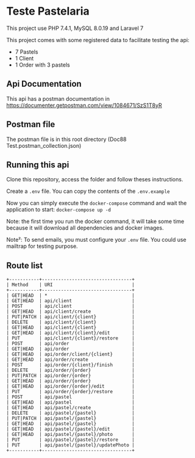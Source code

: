 # Teste Pastelaria
This project use PHP 7.4.1, MySQL 8.0.19 and Laravel 7

This project comes with some registered data to facilitate testing the api:
 - 7 Pastels
 - 1 Client
 - 1 Order with 3 pastels

## Api Documentation
This api has a postman documentation in https://documenter.getpostman.com/view/1084671/SzS1T8yR

## Postman file
The postman file is in this root directory (Doc88 Test.postman_collection.json)

## Running this api
Clone this repository, access the folder and follow theses instructions.

Create a `.env` file. You can copy the contents of the `.env.example`

Now you can simply execute the `docker-compose` command and wait the application to start:
`docker-compose up -d`


Note: the first time you run the docker command, it will take some time because it will download all dependencies and docker images.

Note²: To send emails, you must configure your `.env` file. You could use mailtrap for testing purpose.

## Route list
```
+-----------+---------------------------------+
| Method    | URI                             |
+-----------+---------------------------------+
| GET|HEAD  | *                               |
| GET|HEAD  | api/client                      |
| POST      | api/client                      |
| GET|HEAD  | api/client/create               |
| PUT|PATCH | api/client/{client}             |
| DELETE    | api/client/{client}             |
| GET|HEAD  | api/client/{client}             |
| GET|HEAD  | api/client/{client}/edit        |
| PUT       | api/client/{client}/restore     |
| POST      | api/order                       |
| GET|HEAD  | api/order                       |
| GET|HEAD  | api/order/client/{client}       |
| GET|HEAD  | api/order/create                |
| POST      | api/order/{client}/finish       |
| DELETE    | api/order/{order}               |
| PUT|PATCH | api/order/{order}               |
| GET|HEAD  | api/order/{order}               |
| GET|HEAD  | api/order/{order}/edit          |
| PUT       | api/order/{order}/restore       |
| POST      | api/pastel                      |
| GET|HEAD  | api/pastel                      |
| GET|HEAD  | api/pastel/create               |
| DELETE    | api/pastel/{pastel}             |
| PUT|PATCH | api/pastel/{pastel}             |
| GET|HEAD  | api/pastel/{pastel}             |
| GET|HEAD  | api/pastel/{pastel}/edit        |
| GET|HEAD  | api/pastel/{pastel}/photo       |
| PUT       | api/pastel/{pastel}/restore     |
| PUT       | api/pastel/{pastel}/updatePhoto |
+-----------+---------------------------------+
```
